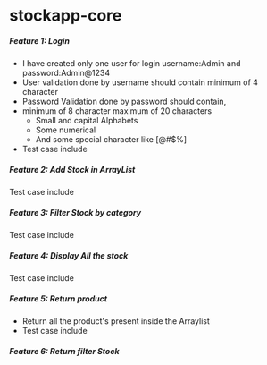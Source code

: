 # stockapp-core


##### Feature 1: Login
  * I have created only one user for login username:Admin and password:Admin@1234
  * User validation done by username should contain minimum of 4 character
  * Password Validation done by password should contain,
   * minimum of 8 character maximum of 20 characters
	 * Small and capital Alphabets
	 * Some numerical
	 * And some special character like [@#$%]
  * Test case include
  
##### Feature 2: Add Stock in ArrayList
  Test case include
  
##### Feature 3: Filter Stock by category
  Test case include
  
##### Feature 4: Display All the stock
  Test case include

##### Feature 5: Return product
  * Return all the product's present inside the Arraylist
  * Test case include
  
##### Feature 6: Return filter Stock 
